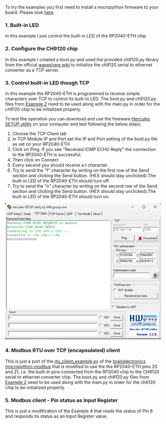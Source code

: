 To try the examples you first need to install a micropython firmware to your board.
Please look <a href="https://github.com/nichokap/RP2040-ETH/tree/main/MicroPython%20Firmware">here</a>

### 1. Built-in LED

In this example I just control the built-in LED of the RP2040-ETH chip

### 2. Configure the CH9120 chip

In this example I created a boot.py and used the provided ch9120.py library from the official <a href="https://www.waveshare.com/wiki/RP2040-ETH">waveshare wiki</a> to initialize the ch9120 serial to ethernet converter as a TCP server.

### 3. Control built-in LED though TCP
In this example the RP2040-ETH is programmed to receive simple characters over TCP to control its built-in LED.
The boot.py and ch9120.py files from [Example 2](./2.%20ch9120%20config) need to be used along with the main.py in order for the ch9120 chip to be initialized properly.

To test the operation you can download and use the freeware [Hercules SETUP utility](https://www.hw-group.com/software/hercules-setup-utility) on your computer and test following the below steps:

1. Choose the TCP Client tab
2. In TCP Module IP and Port set the IP and Port setting of the boot.py file as set on your RP2040-ETH
3. Click on Ping. If you see "Received ICMP ECHO Reply" the connection to the RP2040-ETH is successful.
4. Then click on Connect
5. Every second you should receive a t character.
6. Try to send the "f" character by writing on the first row of the Send section and clicking the Send button. (HEX should stay unclicked).The built-in LED of the RP2040-ETH should turn off.
8. Try to send the "n" character by writing on the second row of the Send section and clicking the Send button. (HEX should stay unclicked).The built-in LED of the RP2040-ETH should turn on.

![HerculesSetupTool](https://github.com/nichokap/RP2040-ETH/blob/main/Examples/3.%20Control%20built-in%20LED%20with%20TCP%20commands/HerculesTcpClientTool.PNG?raw=true)

### 4. Modbus RTU over TCP (encapsulated) client
This is just a port of the [rtu_client_example.py](https://github.com/brainelectronics/micropython-modbus/blob/develop/examples/rtu_client_example.py) of the [brainelectronics
/micropython-modbus](https://github.com/brainelectronics/micropython-modbus) that is modified to use the the RP2040-ETH pins 20 and 21, i.e. the built-in pins connected from the RP2040 chip to the CH9120 serial to ethernet converter chip. 
The boot.py and ch9120.py files from [Example 2](./2.%20ch9120%20config) need to be used along with the main.py in order for the ch9120 chip to be initialized properly.

### 5. Modbus client - Pin status as Input Register
This is just a modification of the Example 4 that reads the status of Pin 6 and responds its status as an Input Register value.
